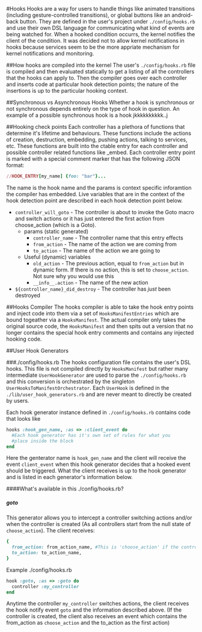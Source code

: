 #Hooks
Hooks are a way for users to handle things like animated transitions (including gesture-controlled transitions), or global buttons like an android-back button. They are defined in the user's project
under `./config/hooks.rb` and use their own DSL language for communicating what kind of events are being watched for. When a hooked condition occurrs, the kernel notifies the client of the condition.
It was decided not to allow kernel notifications in hooks because services seem to be the more appriate mechanism for kernel notifications and monitoring.

##How hooks are compiled into the kernel
The user's `./config/hooks.rb` file is compiled and then evaluated statically to get a listing of all the controllers that the hooks can apply to. Then the compiler goes over each controller
and inserts code at particular hook detection points; the nature of the insertions is up to the particular hooking context.

##Synchronous vs Asynchronous Hooks
Whether a hook is synchronous or not synchronous depends entirely on the type of hook in question. An example of a possible synchronous hook is a hook jkkkkkkkkkk..j

##Hooking check points
Each controller has a plethora of functions that determine it's lifetime and behaviours. These functions include the actions of creation, destruction, embedding, pushing actions, talking to services, etc.
These functions are built into the ctable entry for each controller and possible controller related functions like _embed. Each controller entry point is marked with a special comment marker that has
the following JSON format:

```ruby 
//HOOK_ENTRY[my_name] {foo: "bar"}...
```
The name is the hook name and the params is context specific inforamtion the compiler has embedded. Live variables that are in the context of the hook detection point are described in each hook detection point below.

  * `controller_will_goto` - The controller is about to invoke the Goto macro and switch actions or it has just entered the first action from choose_action (which is a Goto).
    * params (static generated)
      * `controller_name` - The controller name that this entry effects
      * `from_action` - The name of the action we are coming from
      * `to_action` - The name of the action we are going to
    * Useful (dynamic) variables
      * `old_action` - The previous action, equal to `from_action` but in dynamic form. If there is no action, this is set to `choose_action`. Not sure why you would use this
      * `__info__.action` - The name of the new action
  * `${controller_name}_did_destroy` - The controller has *just* been destroyed

##Hooks Compiler
The hooks compiler is able to take the hook entry points and inject code into them via a set of `HooksManifestEntries` which are bound togeather via a `HooksManifest`. The actual
compiler only takes the original source code, the `HooksManifest` and then spits out a version that no longer contains the special hook entry comments and contains any
injected hooking code.


##User Hook Generators

###./config/hooks.rb
The hooks configuration file contains the user's DSL hooks. This file is not compiled directly by `HooksManifest` but rather many intermediate `UserHookGenerator` are
used to parse the `./config/hooks.rb` and this conversion is orchestrated by the singleton `UserHooksToManifestOrchestrator`. Each `UserHook` is defined in the `./lib/user_hook_generators.rb`
and are never meant to directly be created by users.

Each hook generator instance defined in `./config/hooks.rb` contains code that looks like
```ruby
hooks :hook_gen_name, :as => :client_event do
  #Each hook generator has it's own set of rules for what you
  #place inside the block
end
```
Here the genterator name is `hook_gen_name` and the client will receive the event `client_event` when this hook generator decides that a hooked event
should be triggered. What the client receives is up to the hook generator and is listed in each generator's information below.

####What's available in this ./config/hooks.rb?

##### goto
This generator allows you to intercept a controller switching actions and/or when the controller is created (As all controllers start from the null state of `choose_action`).
The client receives:
```ruby
{
  from_action: from_action_name, #This is 'choose_action' if the controller was just created
  to_action: to_action_name,
}
```

Example ./config/hooks.rb
```ruby
hook :goto, :as => :goto do
  controller :my_controller
end
```

Anytime the controller `my_controller` switches actions, the client receives the hook notify event `goto` and
the information described above. (If the controller is created, the client also receives an event which contains
the from_action as `choose_action` and the to_action as the first action)

